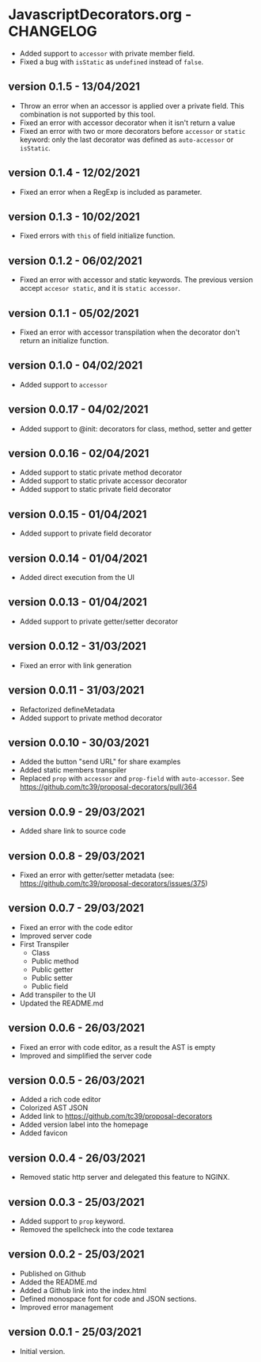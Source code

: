 # JavascriptDecorators.org - CHANGELOG

- Added support to `accessor` with private member field.
- Fixed a bug with `isStatic` as `undefined` instead of `false`.

## version 0.1.5 - 13/04/2021

- Throw an error when an accessor is applied over a private field. This combination is not
  supported by this tool.
- Fixed an error with accessor decorator when it isn't return a value
- Fixed an error with two or more decorators before `accessor` or `static` keyword: only the last
  decorator was defined as `auto-accessor` or `isStatic`.

## version 0.1.4 - 12/02/2021

- Fixed an error when a RegExp is included as parameter.

## version 0.1.3 - 10/02/2021

- Fixed errors with `this` of field initialize function.

## version 0.1.2 - 06/02/2021

- Fixed an error with accessor and static keywords. The previous version accept `accesor static`,
  and it is `static accessor`.

## version 0.1.1 - 05/02/2021

- Fixed an error with accessor transpilation when the decorator don't return an initialize function.

## version 0.1.0 - 04/02/2021

- Added support to `accessor`

## version 0.0.17 - 04/02/2021

- Added support to @init: decorators for class, method, setter and getter

## version 0.0.16 - 02/04/2021

- Added support to static private method decorator
- Added support to static private accessor decorator
- Added support to static private field decorator

## version 0.0.15 - 01/04/2021

- Added support to private field decorator

## version 0.0.14 - 01/04/2021

- Added direct execution from the UI

## version 0.0.13 - 01/04/2021

- Added support to private getter/setter decorator

## version 0.0.12 - 31/03/2021

- Fixed an error with link generation

## version 0.0.11 - 31/03/2021

- Refactorized defineMetadata
- Added support to private method decorator

## version 0.0.10 - 30/03/2021

- Added the button "send URL" for share examples
- Added static members transpiler
- Replaced `prop` with `accessor` and `prop-field` with `auto-accessor`.
  See https://github.com/tc39/proposal-decorators/pull/364

## version 0.0.9 - 29/03/2021

- Added share link to source code

## version 0.0.8 - 29/03/2021

- Fixed an error with getter/setter metadata (see:
https://github.com/tc39/proposal-decorators/issues/375)

## version 0.0.7 - 29/03/2021

- Fixed an error with the code editor
- Improved server code
- First Transpiler
  - Class
  - Public method
  - Public getter
  - Public setter
  - Public field
- Add transpiler to the UI
- Updated the README.md

## version 0.0.6 - 26/03/2021

- Fixed an error with code editor, as a result the AST is empty
- Improved and simplified the server code

## version 0.0.5 - 26/03/2021

- Added a rich code editor
- Colorized AST JSON
- Added link to https://github.com/tc39/proposal-decorators
- Added version label into the homepage
- Added favicon

## version 0.0.4 - 26/03/2021

- Removed static http server and delegated this feature to NGINX.

## version 0.0.3 - 25/03/2021

- Added support to `prop` keyword.
- Removed the spellcheck into the code textarea

## version 0.0.2 - 25/03/2021

- Published on Github
- Added the README.md
- Added a Github link into the index.html
- Defined monospace font for code and JSON sections.
- Improved error management

## version 0.0.1 - 25/03/2021

- Initial version.
